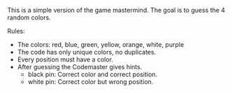 This is a simple version of the game mastermind.
The goal is to guess the 4 random colors.

Rules:
- The colors: red, blue, green, yellow, orange, white, purple
- The code has only unique colors, no duplicates.
- Every position must have a color.
- After guessing the Codemaster gives hints.
    - black pin: Correct color and correct position.
    - white pin: Correct color but wrong position.